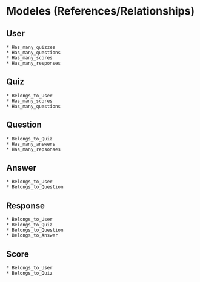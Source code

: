 # Modeles (References/Relationships)

  ## User

    * Has_many_quizzes
    * Has_many_questions
    * Has_many_scores
    * Has_many_responses

  ## Quiz

    * Belongs_to_User
    * Has_many_scores
    * Has_many_questions

  ## Question

    * Belongs_to_Quiz
    * Has_many_answers
    * Has_many_repsonses

  ## Answer

    * Belongs_to_User
    * Belongs_to_Question
  

  ## Response

    * Belongs_to_User
    * Belongs_to_Quiz
    * Belongs_to_Question
    * Belongs_to_Answer

  ## Score

    * Belongs_to_User
    * Belongs_to_Quiz
